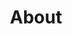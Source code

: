 ---
title: About
layout: main

menu:
  main:
  
col_0: 
  - 10
  - 11
  - 20
  
col_1: 
  - 20
  - 10
---